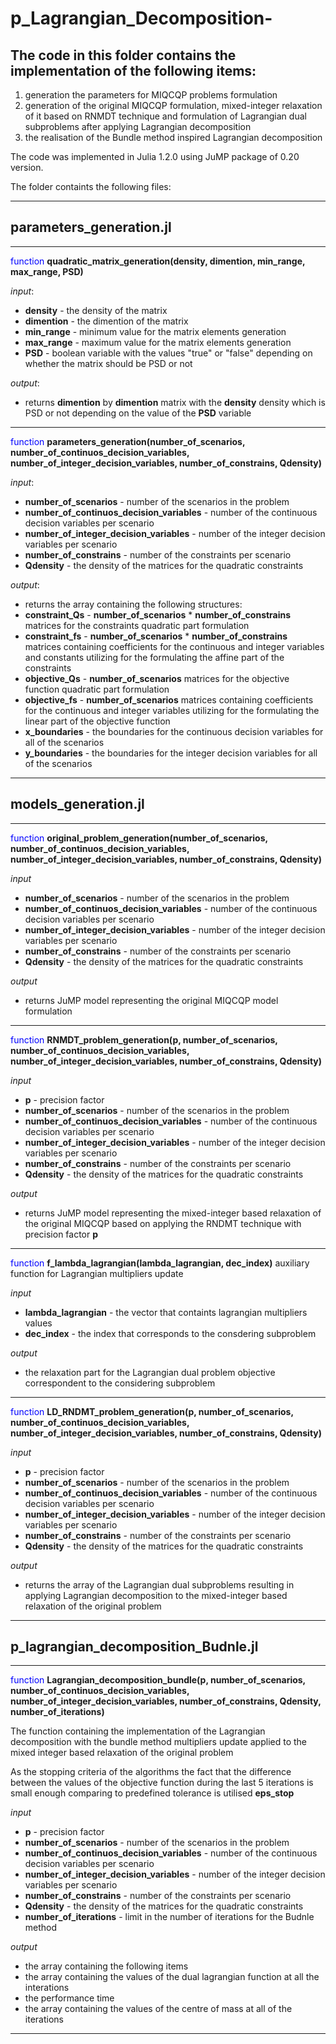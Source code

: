 # __p_Lagrangian_Decomposition-__

## The code in this folder contains the implementation of the following items:

1. generation the parameters for MIQCQP problems formulation
2. generation of the original MIQCQP formulation, mixed-integer relaxation of it based on RNMDT technique and formulation of Lagrangian dual subproblems after applying Lagrangian decomposition
3. the realisation of the Bundle method inspired Lagrangian decomposition

The code was implemented in Julia 1.2.0 using JuMP package of 0.20 version.

The folder containts the following files:

---

## __parameters_generation.jl__

---

 <span style="color:blue">function</span>
__quadratic_matrix_generation(density, dimention, min_range, max_range, PSD)__

_input_:
*  __density__ - the density of the matrix
*  __dimention__ - the dimention of the matrix
*  __min_range__ - minimum value for the matrix elements generation
*  __max_range__ - maximum value for the matrix elements generation
* __PSD__ - boolean variable with the values "true" or "false" depending on whether the matrix should be PSD or not

_output_:
* returns __dimention__ by __dimention__ matrix with the __density__ density which is PSD or not depending on the value of the __PSD__ variable

---

<span style="color:blue">function</span>
__parameters_generation(number_of_scenarios, number_of_continuos_decision_variables, number_of_integer_decision_variables, number_of_constrains, Qdensity)__

_input_:

* __number_of_scenarios__ - number of the scenarios in the problem
* __number_of_continuos_decision_variables__ - number of the continuous decision variables per scenario
* __number_of_integer_decision_variables__ - number of the integer decision variables per scenario
* __number_of_constrains__ - number of the constraints per scenario
* __Qdensity__ - the density of the matrices for the quadratic constraints

_output_:

* returns the array containing the following structures:
 * __constraint_Qs__ - __number_of_scenarios__ * __number_of_constrains__ matrices for the constraints quadratic part formulation
 * __constraint_fs__ - __number_of_scenarios__ * __number_of_constrains__ matrices containing coefficients for the continuous and integer variables and constants utilizing for the formulating the affine part of the constraints
 * __objective_Qs__ - __number_of_scenarios__ matrices for the objective function quadratic part formulation
 * __objective_fs__ - __number_of_scenarios__ matrices containing coefficients for the continuous and integer variables utilizing for the formulating the linear part of the objective function
 * __x_boundaries__ - the boundaries for the continuous decision variables for all of the scenarios
 * __y_boundaries__ - the boundaries for the integer decision variables for all of the scenarios

---

## __models_generation.jl__

---

<span style="color:blue">function</span>
__original_problem_generation(number_of_scenarios, number_of_continuos_decision_variables, number_of_integer_decision_variables, number_of_constrains, Qdensity)__

_input_

* __number_of_scenarios__ - number of the scenarios in the problem
* __number_of_continuos_decision_variables__ - number of the continuous decision variables per scenario
* __number_of_integer_decision_variables__ - number of the integer decision variables per scenario
* __number_of_constrains__ - number of the constraints per scenario
* __Qdensity__ - the density of the matrices for the quadratic constraints

_output_

* returns JuMP model representing the original MIQCQP model formulation

---

<span style="color:blue">function</span>
__RNMDT_problem_generation(p, number_of_scenarios, number_of_continuos_decision_variables, number_of_integer_decision_variables, number_of_constrains, Qdensity)__

_input_
* __p__ - precision factor
* __number_of_scenarios__ - number of the scenarios in the problem
* __number_of_continuos_decision_variables__ - number of the continuous decision variables per scenario
* __number_of_integer_decision_variables__ - number of the integer decision variables per scenario
* __number_of_constrains__ - number of the constraints per scenario
* __Qdensity__ - the density of the matrices for the quadratic constraints

_output_

* returns JuMP model representing the mixed-integer based relaxation of the original MIQCQP based on applying the RNDMT technique with precision factor __p__

---

<span style="color:blue">function</span> __f_lambda_lagrangian(lambda_lagrangian, dec_index)__
auxiliary function for Lagrangian multipliers update

_input_
* __lambda_lagrangian__ - the vector that containts lagrangian multipliers values
* __dec_index__ - the index that corresponds to the consdering subproblem

_output_
* the relaxation part for the Lagrangian dual problem objective correspondent to the considering subproblem

---

<span style="color:blue">function</span>
__LD_RNDMT_problem_generation(p, number_of_scenarios, number_of_continuos_decision_variables, number_of_integer_decision_variables, number_of_constrains, Qdensity)__

_input_

* __p__ - precision factor
* __number_of_scenarios__ - number of the scenarios in the problem
* __number_of_continuos_decision_variables__ - number of the continuous decision variables per scenario
* __number_of_integer_decision_variables__ - number of the integer decision variables per scenario
* __number_of_constrains__ - number of the constraints per scenario
* __Qdensity__ - the density of the matrices for the quadratic constraints

_output_

* returns the array of the Lagrangian dual subproblems resulting in applying Lagrangian decomposition to the mixed-integer based relaxation of the original problem

---
## p_lagrangian_decomposition_Budnle.jl

---
<span style="color:blue">function</span>
__Lagrangian_decomposition_bundle(p, number_of_scenarios, number_of_continuos_decision_variables, number_of_integer_decision_variables, number_of_constrains, Qdensity, number_of_iterations)__

 The function containing the implementation of the Lagrangian decomposition with the bundle method multipliers update applied to the mixed integer based relaxation of the original problem

As the stopping criteria of the algorithms the fact that the difference between the values of the objective function during the last 5 iterations is small enough comparing to predefined tolerance is utilised __eps_stop__

_input_

* __p__ - precision factor
* __number_of_scenarios__ - number of the scenarios in the problem
* __number_of_continuos_decision_variables__ - number of the continuous decision variables per scenario
* __number_of_integer_decision_variables__ - number of the integer decision variables per scenario
* __number_of_constrains__ - number of the constraints per scenario
* __Qdensity__ - the density of the matrices for the quadratic constraints
* __number_of_iterations__ - limit in the number of iterations for the Budnle method

_output_

* the array containing the following items
 *  the array containing the values of the dual lagrangian function at all the interations
 * the performance time
 * the array containing the values of the centre of mass at all of the iterations
---

